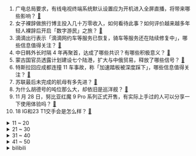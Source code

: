 1. 广电总局要求，有线电视终端系统默认设置应为开机进入全屏直播，将带来哪些影响？ [:link:](https://www.zhihu.com/question/632115932)
2. 女子裸辞做旅行博主投入几十万零收入，如何看待此事？如何评价越来越多年轻人裸辞后开启「数字游民」之旅？ [:link:](https://www.zhihu.com/question/630538403)
3. 滴滴出行表示「滴滴网约车等服务已恢复，骑车等服务还在陆续修复中」，哪些信息值得关注？ [:link:](https://www.zhihu.com/question/632226716)
4. 中日韩外长时隔 4 年再聚首，达成了哪些共识？有哪些积极意义？ [:link:](https://www.zhihu.com/question/632058136)
5. 蒙古国官员透露计划建设七个陆港，扩大与中俄贸易，释放了哪些信号？ [:link:](https://www.zhihu.com/question/632080305)
6. 特斯拉回应成都连撞 11 车事故，称「加速踏板被深度踩下」，哪些信息值得关注？ [:link:](https://www.zhihu.com/question/632155364)
7. 苏联最后未完成的航母有多先进？ [:link:](https://www.zhihu.com/question/632006465)
8. 为什么胡德号的吨位那么大，却依旧是巡洋舰？ [:link:](https://www.zhihu.com/question/631996775)
9. 11 月 28 日，努比亚红魔 9 Pro 系列正式开售，有实际上手过的人可以分享一下使用体验吗？ [:link:](https://www.zhihu.com/question/632070065)
10. 18 IG和23 T1交手会是怎么样？ [:link:](https://www.zhihu.com/question/631982797)
<details>
<summary>11 ~ 20</summary>

11. 2024 年房价会继续跌吗？出现哪些迹象就可以决策买房？ [:link:](https://www.zhihu.com/question/629455471)
12. 含有“新”字的古诗词有哪些？ [:link:](https://www.zhihu.com/question/632145057)
13. 孩子喜欢自然探索，报什么冬令营比较合适呢？ [:link:](https://www.zhihu.com/question/347964379)
14. 冬天孩子嘴唇干裂该怎么办？ [:link:](https://www.zhihu.com/question/598964253)
15. 冬季适合宝宝玩的室内亲子游戏有哪些？ [:link:](https://www.zhihu.com/question/563144627)
16. 4 名中国留学生在加拿大车祸身亡，中国驻多伦多总领馆紧急处理，哪些信息值得关注？ [:link:](https://www.zhihu.com/question/632047850)
17. 特斯拉诉「上海车展事件」车主名誉权侵权，一审要求车主赔 500 万，判赔 2000 元，如何看待此事？ [:link:](https://www.zhihu.com/question/632096669)
18. 如何看待一加总裁说一加12产品力超越所有骁龙8gen3手机的Pro版，产品力强悍还是吹嘘？ [:link:](https://www.zhihu.com/question/632121026)
19. 有没有一个演好人一身正气，演坏人又让人恨得牙痒痒的那种演员？ [:link:](https://www.zhihu.com/question/346249699)
20. 2023 年你的哪些支出是可有可无的？有哪些「攒钱学」可以分享？ [:link:](https://www.zhihu.com/question/630156878)
</details>
<details>
<summary>21 ~ 30</summary>

21. 儿子被大学退学，呆在家里啥也不干，我们该怎么办？ [:link:](https://www.zhihu.com/question/622014984)
22. 为什么鼬在晓那么久，都没有收集到佩恩的情报？ [:link:](https://www.zhihu.com/question/631987738)
23. 如何看待佘诗曼主演的港剧《新闻女王》口碑大爆？ [:link:](https://www.zhihu.com/question/631421558)
24. 新人进公司后，发现同事们都很冷漠，工作氛围很压抑，该怎么办？ [:link:](https://www.zhihu.com/question/631163973)
25. 写小说如果使用金庸的武功，会侵权吗？ [:link:](https://www.zhihu.com/question/381247944)
26. 你心中中国最牛的古诗词是哪一首？ [:link:](https://www.zhihu.com/question/625138337)
27. 为什么有的人宁可考研三战，也一定要考985高校的研究生？ [:link:](https://www.zhihu.com/question/630884872)
28. Simulink搭建的仿真模型都运用在哪些领域？ [:link:](https://www.zhihu.com/question/629728429)
29. 你是怎么学会化妆，并且画得很好的？ [:link:](https://www.zhihu.com/question/467080563)
30. 2023年，中国房地产业是否迎来彻底转折，是否正在朝「住者有其屋」的方向发展？ [:link:](https://www.zhihu.com/question/629455493)
</details>
<details>
<summary>31 ~ 40</summary>

31. 你使用率最高的一瓶香水是什么？ [:link:](https://www.zhihu.com/question/630930024)
32. 国内有哪些马拉松赛道更容易 PB？ [:link:](https://www.zhihu.com/question/628939923)
33. 如何评价《云顶之弈》S10 赛季「强音争霸」？ [:link:](https://www.zhihu.com/question/631241110)
34. 什么情况下，手机可以或应该换电池？手机换电池还有意义吗？ [:link:](https://www.zhihu.com/question/630762224)
35. 交通银行与 15 家房企召开座谈会，拟进一步支持房企融资需求，哪些信息值得关注？ [:link:](https://www.zhihu.com/question/632174394)
36. 国家统计局发布「10 月份规模以上工业企业实现利润同比增长 2.7%」，哪些信息值得关注？ [:link:](https://www.zhihu.com/question/632056901)
37. 国考报名增加 40 多万，考研报名人数减少 36 万，考研报名人数三年来首次下降，这说明了什么？ [:link:](https://www.zhihu.com/question/632066184)
38. 北斗系统正式加入国际民航组织标准，今后可全球民航通用，这意味着什么？ [:link:](https://www.zhihu.com/question/630394232)
39. 央行等八部门联合印发《关于强化金融支持举措，助力民营经济发展壮大的通知》，释放什么信号？ [:link:](https://www.zhihu.com/question/632066229)
40. 手机摄影功能越来越强大，为何相机还是很受欢迎？ [:link:](https://www.zhihu.com/question/631455766)
</details>
<details>
<summary>41 ~ 50</summary>

41. 如何判断自己家装修到底要不要请设计师？ [:link:](https://www.zhihu.com/question/628024925)
42. 据多家媒体报道，字节跳动游戏业务朝夕光年将进行大规模的业务和人员调整，这将对游戏行业造成哪些影响？ [:link:](https://www.zhihu.com/question/632063923)
43. 有哪些适合给小学生讲的有意思的科普知识？ [:link:](https://www.zhihu.com/question/297727430)
44. 穿越成古代一个普通人会怎么样呢？ [:link:](https://www.zhihu.com/question/626976766)
45. 报告称超 5 成职场人员有兼职 ，有人因做副业被降薪或被辞，有哪些信息值得关注？你有下班兼职的打算吗？ [:link:](https://www.zhihu.com/question/632057144)
46. 拜登政府内部对以色列态度不一，白宫高级顾问表示「我们替以色列背了很多锅」，对此如何评价？ [:link:](https://www.zhihu.com/question/632063401)
47. 键盘abs涂层竟然比pbt键帽还耐用。这abs涂层是什么化学材料? [:link:](https://www.zhihu.com/question/628644913)
48. 八部门发布民营经济 25条，提到「主动做好资金接续服务，合理满足民营房企金融需求」，哪些信息值得关注？ [:link:](https://www.zhihu.com/question/632064998)
49. 23-24 赛季英超热刺 1:2 阿斯顿维拉，如何评价这场比赛？ [:link:](https://www.zhihu.com/question/632015062)
50. 2023 年，你是否遭遇职场危机？你是如何化解的？ [:link:](https://www.zhihu.com/question/630273426)
</details><details>
<summary>bilibili</summary>

</details>